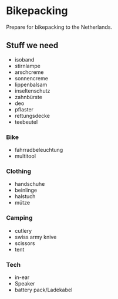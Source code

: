 # Bikepacking

Prepare for bikepacking to the Netherlands.

## Stuff we need

- isoband
- stirnlampe
- arschcreme
- sonnencreme
- lippenbalsam
- inseltenschutz
- zahnbürste
- deo
- pflaster
- rettungsdecke
- teebeutel

### Bike

- fahrradbeleuchtung
- multitool
  
### Clothing

- handschuhe
- beinlinge
- halstuch
- mütze

### Camping

- cutlery
- swiss army knive
- scissors
- tent

### Tech

- in-ear
- Speaker
- battery pack/Ladekabel
